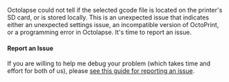 Octolapse could not tell if the selected gcode file is located on the printer's SD card, or is stored locally.  This is an unexpected issue that indicates either an unexpected settings issue, an incompatible version of OctoPrint, or a programming error in Octolapse.  It's time to report an issue.

#### Report an Issue
If you are willing to help me debug your problem (which takes time and effort for both of us), please <a href="https://github.com/FormerLurker/Octolapse/wiki/V0.4---Reporting-An-Issue" title="How to report an issue in the Octolapse github repository" target="_blank">see this guide for reporting an issue</a>.
